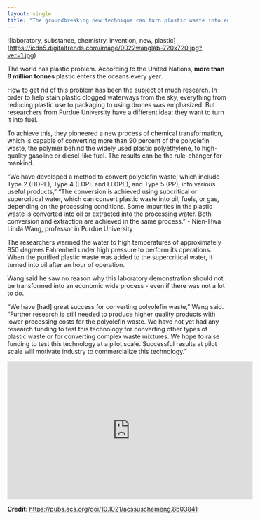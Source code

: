```yaml
---
layout: single
title: "The groundbreaking new technique can turn plastic waste into energy-dense fuel"
---
```

![laboratory, substance, chemistry, invention, new, plastic] (https://icdn5.digitaltrends.com/image/0022wanglab-720x720.jpg?ver=1.jpg)
<p class="notice--danger"><a>The world has plastic problem. According to the United Nations, <strong>more than 8 million tonnes </strong> plastic enters the oceans every year.</a></p>

How to get rid of this problem has been the subject of much research. In order to help stain plastic clogged waterways from the sky, everything from reducing plastic use to packaging to using drones was emphasized. But researchers from Purdue University have a different idea: they want to turn it into fuel.

To achieve this, they pioneered a new process of chemical transformation, which is capable of converting more than 90 percent of the polyolefin waste, the polymer behind the widely used plastic polyethylene, to high-quality gasoline or diesel-like fuel. The results can be the rule-changer for mankind.

“We have developed a method to convert polyolefin waste, which include Type 2 (HDPE), Type 4 (LDPE and LLDPE), and Type 5 (PP), into various useful products,” “The conversion is achieved using subcritical or supercritical water, which can convert plastic waste into oil, fuels, or gas, depending on the processing conditions. Some impurities in the plastic waste is converted into oil or extracted into the processing water. Both conversion and extraction are achieved in the same process.” - Nien-Hwa Linda Wang, professor in Purdue University

<script async src="//pagead2.googlesyndication.com/pagead/js/adsbygoogle.js"></script>
<ins class="adsbygoogle"
     style="display:block; text-align:center;"
     data-ad-layout="in-article"
     data-ad-format="fluid"
     data-ad-client="ca-pub-7868661326160958"
     data-ad-slot="3072558811"></ins>
<script>
     (adsbygoogle = window.adsbygoogle || []).push({});
</script>

The researchers warmed the water to high temperatures of approximately 850 degrees Fahrenheit under high pressure to perform its operations. When the purified plastic waste was added to the supercritical water, it turned into oil after an hour of operation.

Wang said he saw no reason why this laboratory demonstration should not be transformed into an economic wide process - even if there was not a lot to do.

“We have [had] great success for converting polyolefin waste,” Wang said. “Further research is still needed to produce higher quality products with lower processing costs for the polyolefin waste. We have not yet had any research funding to test this technology for converting other types of plastic waste or for converting complex waste mixtures. We hope to raise funding to test this technology at a pilot scale. Successful results at pilot scale will motivate industry to commercialize this technology.”

<iframe width="560" height="315" src="https://www.youtube.com/embed/ZqRbc_0SaVs" frameborder="0" allow="accelerometer; autoplay; encrypted-media; gyroscope; picture-in-picture" allowfullscreen></iframe>

<p class="notice--info"><strong>Credit: </strong><a href="https://pubs.acs.org/doi/10.1021/acssuschemeng.8b03841">https://pubs.acs.org/doi/10.1021/acssuschemeng.8b03841</a></p>
